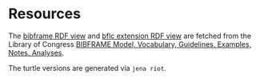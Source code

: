 # Resources

The [bibframe RDF view](http://id.loc.gov/ontologies/bibframe.rdf) and [bflc extension RDF view](http://id.loc.gov/ontologies/bflc.rdf) are fetched from the Library of Congress [BIBFRAME Model, Vocabulary, Guidelines, Examples, Notes, Analyses](http://www.loc.gov/bibframe/docs/index.html).

The turtle versions are generated via `jena riot`.